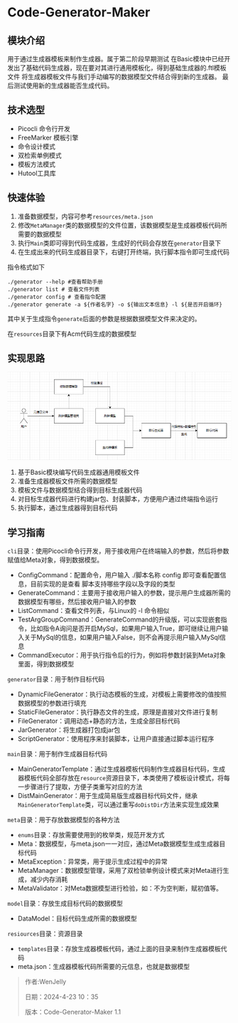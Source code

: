 # Code-Generator-Maker
## 模块介绍

用于通过生成器模板来制作生成器。属于第二阶段早期测试
在Basic模块中已经开发出了基础代码生成器，现在要对其进行通用模板化，得到基础生成器的.ftl模板文件
将生成器模板文件与我们手动编写的数据模型文件结合得到新的生成器。
最后测试使用新的生成器能否生成代码。

## 技术选型
- Picocli 命令行开发
- FreeMarker 模板引擎
- 命令设计模式
- 双检索单例模式
- 模板方法模式
- Hutool工具库

## 快速体验
1. 准备数据模型，内容可参考``resources/meta.json``
2. 修改``MetaManager``类的数据模型的文件位置，该数据模型是生成器模板代码所需要的数据模型
3. 执行``Main``类即可得到代码生成器，生成好的代码会存放在``generator``目录下
4. 在生成出来的代码生成器目录下，右键打开终端，执行脚本指令即可生成代码

指令格式如下
```shell
./generator --help #查看帮助手册
./generator list # 查看文件列表
./generator config # 查看指令配置
./generator generate -a ${作者名字} -o ${输出文本信息} -l ${是否开启循环}
```
其中关于生成指令``generate``后面的参数是根据数据模型文件来决定的。

在``resources``目录下有Acm代码生成的数据模型

## 实现思路
![img.png](img/img.png)
1. 基于Basic模块编写代码生成器通用模板文件 
2. 准备生成器模板文件所需的数据模型 
3. 模板文件与数据模型结合得到目标生成器代码 
4. 对目标生成器代码进行构建jar包、封装脚本，方便用户通过终端指令运行 
5. 执行脚本，通过生成器得到目标代码

## 学习指南
``cli``目录：使用Picocli命令行开发，用于接收用户在终端输入的参数，然后将参数赋值给Meta对象，得到数据模型。

- ConfigCommand：配置命令，用户输入 ./脚本名称 config 即可查看配置信息，目前实现的是查看 脚本支持哪些字段以及字段的类型
- GenerateCommand：主要用于接收用户输入的参数，提示用户生成器所需的数据模型有哪些，然后接收用户输入的参数
- ListCommand：查看文件列表，与Linux的 -l 命令相似
- TestArgGroupCommand：GenerateCommand的升级版，可以实现嵌套指令，比如指令A询问是否开启MySql，如果用户输入True，即可继续让用户输入关于MySql的信息，如果用户输入False，则不会再提示用户输入MySql信息
- CommandExecutor：用于执行指令后的行为，例如将参数封装到Meta对象里面，得到数据模型

``generator``目录：用于制作目标代码

- DynamicFileGenerator：执行动态模板的生成，对模板上需要修改的值按照数据模型的参数进行填充
- StaticFileGenerator：执行静态文件的生成，原理是直接对文件进行复制
- FileGenerator：调用动态+静态的方法，生成全部目标代码
- JarGenerator：将生成器打包成jar包
- ScriptGenerator：使用程序来封装脚本，让用户直接通过脚本运行程序

``main``目录：用于制作生成器目标代码

- MainGeneratorTemplate：通过生成器模板代码制作生成器目标代码，生成器模板代码全部存放在``resource``资源目录下，本类使用了模板设计模式，将每一步骤进行了提取，方便子类重写对应的方法
- DistMainGenerator：用于生成简易版生成器目标代码文件，继承``MainGeneratorTemplate``类，可以通过重写``doDistDir``方法来实现生成效果

``meta``目录：用于存放数据模型的各种方法
- ``enums``目录：存放需要使用到的枚举类，规范开发方式
- Meta：数据模型，与meta.json一一对应，通过Meta数据模型生成生成器目标代码
- MetaException：异常类，用于提示生成过程中的异常
- MetaManager：数据模型管理，采用了双检锁单例设计模式来对Meta进行生成，减少内存消耗
- MetaValidator：对Meta数据模型进行检验，如：不为空判断，赋初值等。

``model``目录：存放生成目标代码的数据模型
- DataModel：目标代码生成所需的数据模型

``resiources``目录：资源目录
- ``templates``目录：存放生成器模板代码，通过上面的目录来制作生成器模板代码
- meta.json：生成器模板代码所需要的元信息，也就是数据模型

> 作者:WenJelly
> 
> 日期：2024-4-23 10：35
> 
> 版本：Code-Generator-Maker 1.1


